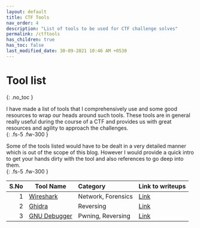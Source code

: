 ```yaml
---
layout: default
title: CTF Tools
nav_order: 4
description: "List of tools to be used for CTF challenge solves"
permalink: /ctftools
has_children: true
has_toc: false
last_modified_date: 30-09-2021 10:46 AM +0530
---
```


# Tool list
{: .no_toc }

I have made a list of tools that I comprehensively use and some good resources to wrap our heads
around such tools. These tools are in general really useful during the course of a CTF and provides
us with great resources and agility to approach the challenges.  
{: .fs-5 .fw-300 }

Some of the tools listed would have to be dealt in a very detailed manner which is out of the scope
of this blog. However I would provide a quick intro to get your hands dirty with the tool and also
references to go deep into them.  
{: .fs-5 .fw-300 }

| S.No | Tool Name                                         | Category           | Link to writeups           |
| ---: | ------------------------------------------------- | :----------------- | :------------------------- |
|    1 | [Wireshark](https://www.wireshark.org/)           | Network, Forensics | [Link](ctftools/wireshark) |
|    2 | [Ghidra](https://ghidra-sre.org/)                 | Reversing          | [Link](ctftools/ghidra)    |
|    3 | [GNU Debugger](https://www.gnu.org/software/gdb/) | Pwning, Reversing  | [Link](ctftools/gdb)       |